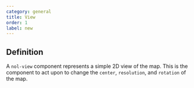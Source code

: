 ```yaml
---
category: general
title: View
order: 1
label: new
---
```


## Definition

A `nol-view` component represents a simple 2D view of the map.
This is the component to act upon to change the `center`, `resolution`, and `rotation` of the map.